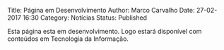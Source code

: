 Title: Página em Desenvolvimento
Author: Marco Carvalho
Date: 27-02-2017 16:30
Category: Notícias
Status: Published

Esta página esta em desenvolvimento. Logo estará disponível com conteúdos em Tecnologia da Informação.
